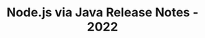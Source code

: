 ﻿---
title: Node.js via Java Release Notes - 2022
type: docs
weight: 8
url: /it/java/node-js-via-java-release-notes-2022/
---
